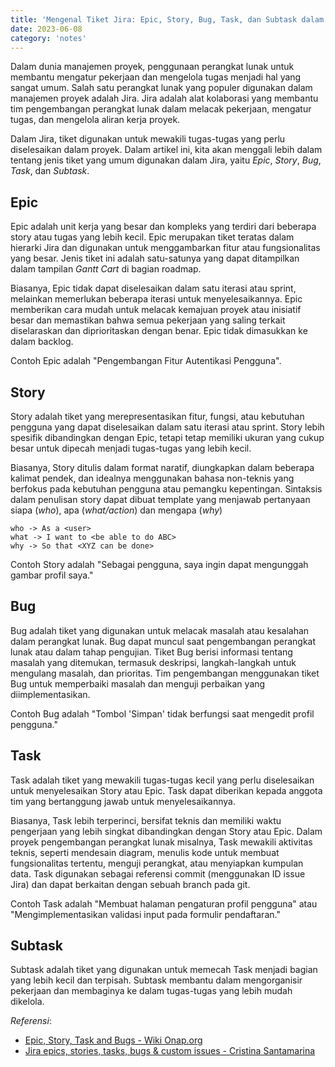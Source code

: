 ```yaml
---
title: 'Mengenal Tiket Jira: Epic, Story, Bug, Task, dan Subtask dalam Manajemen Proyek'
date: 2023-06-08
category: 'notes'
---
```


Dalam dunia manajemen proyek, penggunaan perangkat lunak untuk membantu mengatur pekerjaan dan mengelola tugas menjadi hal yang sangat umum. Salah satu perangkat lunak yang populer digunakan dalam manajemen proyek adalah Jira. Jira adalah alat kolaborasi yang membantu tim pengembangan perangkat lunak dalam melacak pekerjaan, mengatur tugas, dan mengelola aliran kerja proyek. 

Dalam Jira, tiket digunakan untuk mewakili tugas-tugas yang perlu diselesaikan dalam proyek. Dalam artikel ini, kita akan menggali lebih dalam tentang jenis tiket yang umum digunakan dalam Jira, yaitu *Epic*, *Story*, *Bug*, *Task*, dan *Subtask*.

## Epic

Epic adalah unit kerja yang besar dan kompleks yang terdiri dari beberapa story atau tugas yang lebih kecil. Epic merupakan tiket teratas dalam hierarki Jira dan digunakan untuk menggambarkan fitur atau fungsionalitas yang besar. Jenis tiket ini adalah satu-satunya yang dapat ditampilkan dalam tampilan *Gantt Cart* di bagian roadmap. 

Biasanya, Epic tidak dapat diselesaikan dalam satu iterasi atau sprint, melainkan memerlukan beberapa iterasi untuk menyelesaikannya. Epic memberikan cara mudah untuk melacak kemajuan proyek atau inisiatif besar dan memastikan bahwa semua pekerjaan yang saling terkait diselaraskan dan diprioritaskan dengan benar. Epic tidak dimasukkan ke dalam backlog.

Contoh Epic adalah "Pengembangan Fitur Autentikasi Pengguna".

## Story

Story adalah tiket yang merepresentasikan fitur, fungsi, atau kebutuhan pengguna yang dapat diselesaikan dalam satu iterasi atau sprint. Story lebih spesifik dibandingkan dengan Epic, tetapi tetap memiliki ukuran yang cukup besar untuk dipecah menjadi tugas-tugas yang lebih kecil. 

Biasanya, Story ditulis dalam format naratif, diungkapkan dalam beberapa kalimat pendek, dan idealnya menggunakan bahasa non-teknis yang berfokus pada kebutuhan pengguna atau pemangku kepentingan. Sintaksis dalam penulisan story dapat dibuat template yang menjawab pertanyaan siapa (*who*), apa (*what/action*) dan mengapa (*why*)

```
who -> As a <user> 
what -> I want to <be able to do ABC>
why -> So that <XYZ can be done>
```

Contoh Story adalah "Sebagai pengguna, saya ingin dapat mengunggah gambar profil saya."

## Bug

Bug adalah tiket yang digunakan untuk melacak masalah atau kesalahan dalam perangkat lunak. Bug dapat muncul saat pengembangan perangkat lunak atau dalam tahap pengujian. Tiket Bug berisi informasi tentang masalah yang ditemukan, termasuk deskripsi, langkah-langkah untuk mengulang masalah, dan prioritas. Tim pengembangan menggunakan tiket Bug untuk memperbaiki masalah dan menguji perbaikan yang diimplementasikan. 

Contoh Bug adalah "Tombol 'Simpan' tidak berfungsi saat mengedit profil pengguna."

## Task

Task adalah tiket yang mewakili tugas-tugas kecil yang perlu diselesaikan untuk menyelesaikan Story atau Epic. Task dapat diberikan kepada anggota tim yang bertanggung jawab untuk menyelesaikannya. 

Biasanya, Task lebih terperinci, bersifat teknis dan memiliki waktu pengerjaan yang lebih singkat dibandingkan dengan Story atau Epic. Dalam proyek pengembangan perangkat lunak misalnya, Task mewakili aktivitas teknis, seperti mendesain diagram, menulis kode untuk membuat fungsionalitas tertentu, menguji perangkat, atau menyiapkan kumpulan data. Task digunakan sebagai referensi commit (menggunakan ID issue Jira) dan dapat berkaitan dengan sebuah branch pada git.

Contoh Task adalah "Membuat halaman pengaturan profil pengguna" atau "Mengimplementasikan validasi input pada formulir pendaftaran."

## Subtask

Subtask adalah tiket yang digunakan untuk memecah Task menjadi bagian yang lebih kecil dan terpisah. Subtask membantu dalam mengorganisir pekerjaan dan membaginya ke dalam tugas-tugas yang lebih mudah dikelola.

*Referensi*:

- [Epic, Story, Task and Bugs - Wiki Onap.org](https://wiki.onap.org/display/DW/Epic%2C+Story%2C+Task+and+Bugs)
- [Jira epics, stories, tasks, bugs & custom issues - Cristina Santamarina](https://cristinasantamarina.com/2021/01/17/jira-epics-stories-tasks-bugs-custom-issue-types/)